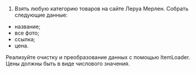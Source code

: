 1) Взять любую категорию товаров на сайте Леруа Мерлен.
Собрать следующие данные:
* название;
* все фото;
* ссылка;
* цена.

Реализуйте очистку и преобразование данных с помощью ItemLoader.
Цены должны быть в виде числового значения.